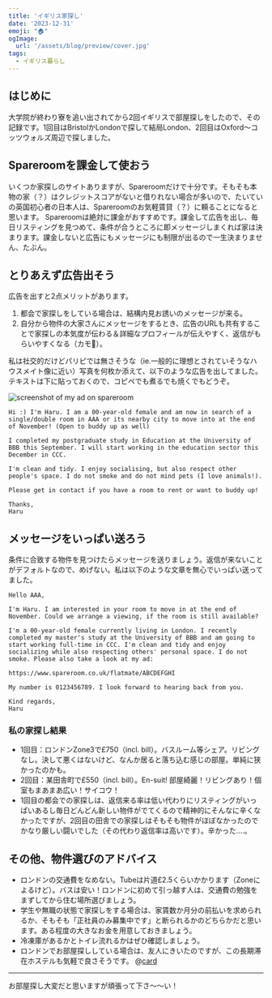 ```yaml
---
title: 'イギリス家探し'
date: '2023-12-31'
emoji: "🏠︎"
ogImage:
  url: '/assets/blog/preview/cover.jpg'
tags:
  - イギリス暮らし
---
```


## はじめに

大学院が終わり寮を追い出されてから2回イギリスで部屋探しをしたので、その記録です。1回目はBristolかLondonで探して結局London、2回目はOxford～コッツウォルズ周辺で探しました。

## Spareroomを課金して使おう

いくつか家探しのサイトありますが、Spareroomだけで十分です。そもそも本物の家（？）はクレジットスコアがないと借りれない場合が多いので、たいていの英国初心者の日本人は、Spareroomのお気軽賃貸（？）に頼ることになると思います。
Spareroomは絶対に課金がおすすめです。課金して広告を出し、毎日リスティングを見つめて、条件が合うところに即メッセージしまくれば家は決まります。課金しないと広告にもメッセージにも制限が出るので一生決まりません、たぶん。

## とりあえず広告出そう

広告を出すと2点メリットがあります。
1. 都会で家探しをしている場合は、結構内見お誘いのメッセージが来る。
2. 自分から物件の大家さんにメッセージをするとき、広告のURLも共有することで家探しの本気度が伝わる＆詳細なプロフィールが伝えやすく、返信がもらいやすくなる（カモ🦆）。

私は社交的だけどパリピでは無さそうな（ie.一般的に理想とされていそうなハウスメイト像に近い）写真を何枚か添えて、以下のような広告を出してました。テキストは下に貼っておくので、コピペでも煮るでも焼くでもどうぞ。

![screenshot of my ad on spareroom](/assets/blog/posts/uklife_1/1.png)

~~~
Hi :) I'm Haru. I am a 00-year-old female and am now in search of a single/double room in AAA or its nearby city to move into at the end of November! (Open to buddy up as well)

I completed my postgraduate study in Education at the University of BBB this September. I will start working in the education sector this December in CCC.

I'm clean and tidy. I enjoy socialising, but also respect other people's space. I do not smoke and do not mind pets (I love animals!).

Please get in contact if you have a room to rent or want to buddy up!

Thanks,
Haru
~~~

## メッセージをいっぱい送ろう

条件に合致する物件を見つけたらメッセージを送りましょう。返信が来ないことがデフォルトなので、めげない。私は以下のような文章を無心でいっぱい送ってました。
~~~
Hello AAA,

I'm Haru. I am interested in your room to move in at the end of November. Could we arrange a viewing, if the room is still available?

I'm a 00-year-old female currently living in London. I recently completed my master's study at the University of BBB and am going to start working full-time in CCC. I'm clean and tidy and enjoy socializing while also respecting others' personal space. I do not smoke. Please also take a look at my ad:

https://www.spareroom.co.uk/flatmate/ABCDEFGHI

My number is 0123456789. I look forward to hearing back from you.

Kind regards,
Haru
~~~

### 私の家探し結果
- 1回目：ロンドンZone3で£750（incl. bill）。バスルーム等シェア。リビングなし。決して悪くはないけど、なんか居ると落ち込む感じの部屋。単純に狭かったのかも。
- 2回目：某田舎町で£550（incl. bill）。En-suit! 部屋綺麗！リビングあり！個室もまあまあ広い！サイコウ！
- 1回目の都会での家探しは、返信来る率は低い代わりにリスティングがいっぱいあるし毎日どんどん新しい物件がでてくるので精神的にそんなに辛くなかったですが、2回目の田舎での家探しはそもそも物件がほぼなかったのでかなり厳しい闘いでした（その代わり返信率は高いです）。辛かった....。


## その他、物件選びのアドバイス
- ロンドンの交通費をなめない。Tubeは片道£2.5くらいかかります（Zoneによるけど）。バスは安い！ロンドンに初めて引っ越す人は、交通費の勉強をまずしてから住む場所選びましょう。
- 学生や無職の状態で家探しをする場合は、家賃数か月分の前払いを求められるか、そもそも「正社員のみ募集中です」と断られるかのどちらかだと思います。ある程度の大きなお金を用意しておきましょう。
- 冷凍庫があるかとトイレ流れるかはぜひ確認しましょう。
- ロンドンでお部屋探ししている場合は、友人にきいたのですが、この長期滞在ホステルも気軽で良さそうです。
@[card](https://lhalondon.com/)

-----
お部屋探し大変だと思いますが頑張って下さ～～い！

